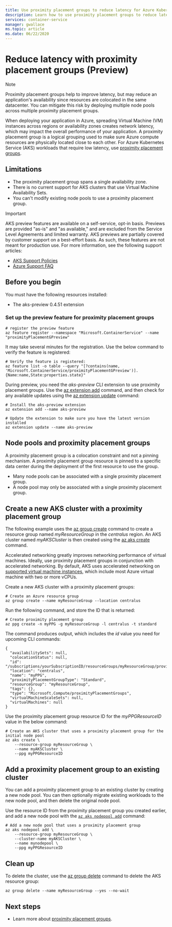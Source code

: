 ```yaml
---
title: Use proximity placement groups to reduce latency for Azure Kubernetes Service (AKS) clusters
description: Learn how to use proximity placement groups to reduce latency for your AKS cluster workloads.
services: container-service
manager: gwallace
ms.topic: article
ms.date: 06/22/2020
---
```


# Reduce latency with proximity placement groups (Preview)

> [!Note]
> Proximity placement groups help to improve latency, but may reduce an application's availability since resources are colocated in the same datacenter. You can mitigate this risk by deploying multiple node pools across multiple proximity placement groups.

When deploying your application in Azure, spreading Virtual Machine (VM) instances across regions or availability zones creates network latency, which may impact the overall performance of your application. A proximity placement group is a logical grouping used to make sure Azure compute resources are physically located close to each other. For Azure Kubernetes Service (AKS) workloads that require low latency, use [proximity placement groups](https://docs.microsoft.com/azure/virtual-machines/linux/co-location#proximity-placement-groups).

## Limitations

* The proximity placement group spans a single availability zone.
* There is no current support for AKS clusters that use Virtual Machine Availability Sets.
* You can't modify existing node pools to use a proximity placement group.

> [!IMPORTANT]
> AKS preview features are available on a self-service, opt-in basis. Previews are provided "as-is" and "as available," and are excluded from the Service Level Agreements and limited warranty. AKS previews are partially covered by customer support on a best-effort basis. As such, these features are not meant for production use. For more information, see the following support articles:
>
> - [AKS Support Policies](support-policies.md)
> - [Azure Support FAQ](faq.md)

## Before you begin

You must have the following resources installed:

- The aks-preview 0.4.51 extension

### Set up the preview feature for proximity placement groups

```azurecli-interactive
# register the preview feature
az feature register --namespace "Microsoft.ContainerService" --name "proximityPlacementGPreview"
```

It may take several minutes for the registration. Use the below command to verify the feature is registered:

```azurecli-interactive
# Verify the feature is registered:
az feature list -o table --query "[?contains(name, 'Microsoft.ContainerService/proximityPlacementGPreview')].{Name:name,State:properties.state}"
```

During preview, you need the *aks-preview* CLI extension to use proximity placement groups. Use the [az extension add][az-extension-add] command, and then check for any available updates using the [az extension update][az-extension-update] command:

```azurecli-interactive
# Install the aks-preview extension
az extension add --name aks-preview

# Update the extension to make sure you have the latest version installed
az extension update --name aks-preview
```
## Node pools and proximity placement groups

A proximity placement group is a colocation constraint and not a pinning mechanism. A proximity placement group resource is pinned to a specific data center during the deployment of the first resource to use the group.

* Many node pools can be associated with a single proximity placement group.
* A node pool may only be associated with a single proximity placement group.

## Create a new AKS cluster with a proximity placement group

The following example uses the [az group create][az-group-create] command to create a resource group named *myResourceGroup* in the *centralus* region. An AKS cluster named *myAKSCluster* is then created using the [az aks create][az-aks-create] command. 

Accelerated networking greatly improves networking performance of virtual machines. Ideally, use proximity placement groups in conjunction with accelerated networking. By default, AKS uses accelerated networking on [supported virtual machine instances](https://docs.microsoft.com/azure/virtual-network/create-vm-accelerated-networking-cli?toc=/azure/virtual-machines/linux/toc.json#limitations-and-constraints), which include most Azure virtual machine with two or more vCPUs.

Create a new AKS cluster with a proximity placement groups:

```azurecli-interactive
# Create an Azure resource group
az group create --name myResourceGroup --location centralus
```
Run the following command, and store the ID that is returned:

```azurecli-interactive
# Create proximity placement group
az ppg create -n myPPG -g myResourceGroup -l centralus -t standard
```

The command produces output, which includes the *id* value you need for upcoming CLI commands:

```output
{
  "availabilitySets": null,
  "colocationStatus": null,
  "id": "/subscriptions/yourSubscriptionID/resourceGroups/myResourceGroup/providers/Microsoft.Compute/proximityPlacementGroups/myPPG",
  "location": "centralus",
  "name": "myPPG",
  "proximityPlacementGroupType": "Standard",
  "resourceGroup": "myResourceGroup",
  "tags": {},
  "type": "Microsoft.Compute/proximityPlacementGroups",
  "virtualMachineScaleSets": null,
  "virtualMachines": null
}
```

Use the proximity placement group resource ID for the *myPPGResourceID* value in the below command:

```azurecli-interactive
# Create an AKS cluster that uses a proximity placement group for the initial node pool
az aks create \
    --resource-group myResourceGroup \
    --name myAKSCluster \
    --ppg myPPGResourceID
```

## Add a proximity placement group to an existing cluster

You can add a proximity placement group to an existing cluster by creating a new node pool. You can then optionally migrate existing workloads to the new node pool, and then delete the original node pool.

Use the resource ID from the proximity placement group you created earlier, and add a new node pool with the [`az aks nodepool add`][az-aks-nodepool-add] command:

```azurecli-interactive
# Add a new node pool that uses a proximity placement group
az aks nodepool add \
    --resource-group myResourceGroup \
    --cluster-name myAKSCluster \
    --name mynodepool \
    --ppg myPPGResourceID
```

## Clean up

To delete the cluster, use the [az group delete][az-group-delete] command to delete the AKS resource group:

```azurecli-interactive
az group delete --name myResourceGroup --yes --no-wait
```

## Next steps

* Learn more about [proximity placement groups][proximity-placement-groups].

<!-- LINKS - Internal -->
[azure-ad-rbac]: azure-ad-rbac.md
[aks-tutorial-prepare-app]: ./tutorial-kubernetes-prepare-app.md
[azure-cli-install]: /cli/azure/install-azure-cli
[az-aks-get-upgrades]: /cli/azure/aks#az-aks-get-upgrades
[az-aks-upgrade]: /cli/azure/aks#az-aks-upgrade
[az-aks-show]: /cli/azure/aks#az-aks-show
[nodepool-upgrade]: use-multiple-node-pools.md#upgrade-a-node-pool
[az-extension-add]: /cli/azure/extension#az-extension-add
[az-extension-update]: /cli/azure/extension#az-extension-update
[proximity-placement-groups]: /virtual-machines/linux/co-location
[az-aks-create]: /cli/azure/aks#az-aks-create
[system-pool]: ./use-system-pools.md
[az-aks-nodepool-add]: /cli/azure/aks/nodepool?view=azure-cli-latest#az-aks-nodepool-add
[az-aks-create]: /cli/azure/aks#az-aks-create
[az-group-create]: /cli/azure/group#az-group-create
[az-group-delete]: /cli/azure/group#az-group-delete

